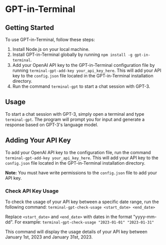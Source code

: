 # GPT-in-Terminal

## Getting Started

To use GPT-in-Terminal, follow these steps:

1. Install Node.js on your local machine.
2. Install GPT-in-Terminal globally by running `npm install -g gpt-in-terminal`.
3. Add your OpenAI API key to the GPT-in-Terminal configuration file by running `terminal-gpt-add-key your_api_key_here`. This will add your API key to the `config.json` file located in the GPT-in-Terminal installation directory.
4. Run the command `terminal-gpt` to start a chat session with GPT-3.

## Usage

To start a chat session with GPT-3, simply open a terminal and type `terminal-gpt`. The program will prompt you for input and generate a response based on GPT-3's language model.

## Adding Your API Key

To add your OpenAI API key to the configuration file, run the command `terminal-gpt-add-key your_api_key_here`. This will add your API key to the `config.json` file located in the GPT-in-Terminal installation directory.

**Note:** You must have write permissions to the `config.json` file to add your API key.

### Check API Key Usage

To check the usage of your API key between a specific date range, run the following command:
`terminal-gpt-check-usage <start_date> <end_date>`

Replace `<start_date>` and `<end_date>` with dates in the format "yyyy-mm-dd". For example:
`terminal-gpt-check-usage "2023-01-01" "2023-01-31"`

This command will display the usage details of your API key between January 1st, 2023 and January 31st, 2023.

